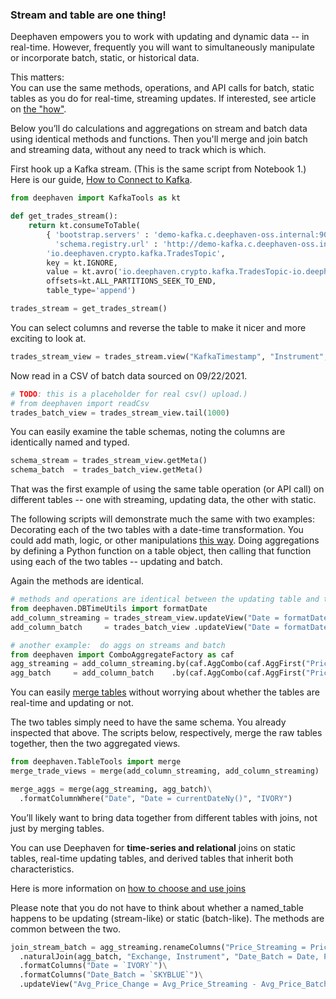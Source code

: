 ### Stream and table are one thing!

Deephaven empowers you to work with updating and dynamic data -- in real-time. However, frequently you will want to simultaneously manipulate or incorporate batch, static, or historical data.

This matters:  
You can use the same methods, operations, and API calls for batch, static tables as you do for real-time, streaming updates. If interested, see article on [the "how"](https://deephaven.io/core/docs/conceptual/table-update-model/).

Below you’ll do calculations and aggregations on stream and batch data using identical methods and functions. Then you'll merge and join batch and streaming data, without any need to track which is which.

First hook up a Kafka stream. (This is the same script from Notebook 1.) Here is our guide, [How to Connect to Kafka](https://deephaven.io/core/docs/how-to-guides/kafka-stream/).

```python
from deephaven import KafkaTools as kt

def get_trades_stream():
    return kt.consumeToTable(
        { 'bootstrap.servers' : 'demo-kafka.c.deephaven-oss.internal:9092',
          'schema.registry.url' : 'http://demo-kafka.c.deephaven-oss.internal:8081' },
        'io.deephaven.crypto.kafka.TradesTopic',
        key = kt.IGNORE,
        value = kt.avro('io.deephaven.crypto.kafka.TradesTopic-io.deephaven.crypto.Trade'),
        offsets=kt.ALL_PARTITIONS_SEEK_TO_END,
        table_type='append')

trades_stream = get_trades_stream()
```

You can select columns and reverse the table to make it nicer and more exciting to look at.

```python
trades_stream_view = trades_stream.view("KafkaTimestamp", "Instrument", "Exchange", "Price", "Size").reverse()
```

Now read in a CSV of batch data sourced on 09/22/2021.

```python
# TODO: this is a placeholder for real csv() upload.)
# from deephaven import readCsv
trades_batch_view = trades_stream_view.tail(1000)
```

You can easily examine the table schemas, noting the columns are identically named and typed.

```python
schema_stream = trades_stream_view.getMeta()
schema_batch  = trades_batch_view.getMeta()
```

That was the first example of using the same table operation (or API call) on different tables -- one with streaming, updating data, the other with static.

The following scripts will demonstrate much the same with two examples:
Decorating each of the two tables with a date-time transformation. You could add math, logic, or other manipulations [this way](https://deephaven.io/core/docs/how-to-guides/use-select-view-update/).
Doing aggregations by defining a Python function on a table object, then calling that function using each of the two tables -- updating and batch.

Again the methods are identical.

```python
# methods and operations are identical between the updating table and the static one
from deephaven.DBTimeUtils import formatDate
add_column_streaming = trades_stream_view.updateView("Date = formatDate(KafkaTimestamp, TZ_NY)")
add_column_batch     = trades_batch_view .updateView("Date = formatDate(KafkaTimestamp, TZ_NY)")

# another example:  do aggs on streams and batch
from deephaven import ComboAggregateFactory as caf
agg_streaming = add_column_streaming.by(caf.AggCombo(caf.AggFirst("Price"), caf.AggAvg("Avg_Price = Price")), "Date", "Exchange", "Instrument")
agg_batch     = add_column_batch    .by(caf.AggCombo(caf.AggFirst("Price"), caf.AggAvg("Avg_Price = Price")), "Date", "Exchange", "Instrument")
```

You can easily [merge tables](https://deephaven.io/core/docs/how-to-guides/merge-tables/#merge-tables) without worrying about whether the tables are real-time and updating or not.

The two tables simply need to have the same schema. You already inspected that above.
The scripts below, respectively, merge the raw tables together, then the two aggregated views.

```python
from deephaven.TableTools import merge
merge_trade_views = merge(add_column_streaming, add_column_streaming)

merge_aggs = merge(agg_streaming, agg_batch)\
  .formatColumnWhere("Date", "Date = currentDateNy()", "IVORY")
```

You’ll likely want to bring data together from different tables with joins, not just by merging tables.

You can use Deephaven for **time-series and relational** joins on static tables, real-time updating tables, and derived tables that inherit both characteristics.

Here is more information on [how to choose and use joins](https://deephaven.io/core/docs/how-to-guides/joins-overview/)

Please note that you do not have to think about whether a named_table happens to be updating (stream-like) or static (batch-like). The methods are common between the two.

```python
join_stream_batch = agg_streaming.renameColumns("Price_Streaming = Price", "Avg_Price_Streaming = Avg_Price")\
  .naturalJoin(agg_batch, "Exchange, Instrument", "Date_Batch = Date, Price_Batch = Price, Avg_Price_Batch = Avg_Price")\
  .formatColumns("Date = `IVORY`")\
  .formatColumns("Date_Batch = `SKYBLUE`")\
  .updateView("Avg_Price_Change = Avg_Price_Streaming - Avg_Price_Batch")
```
